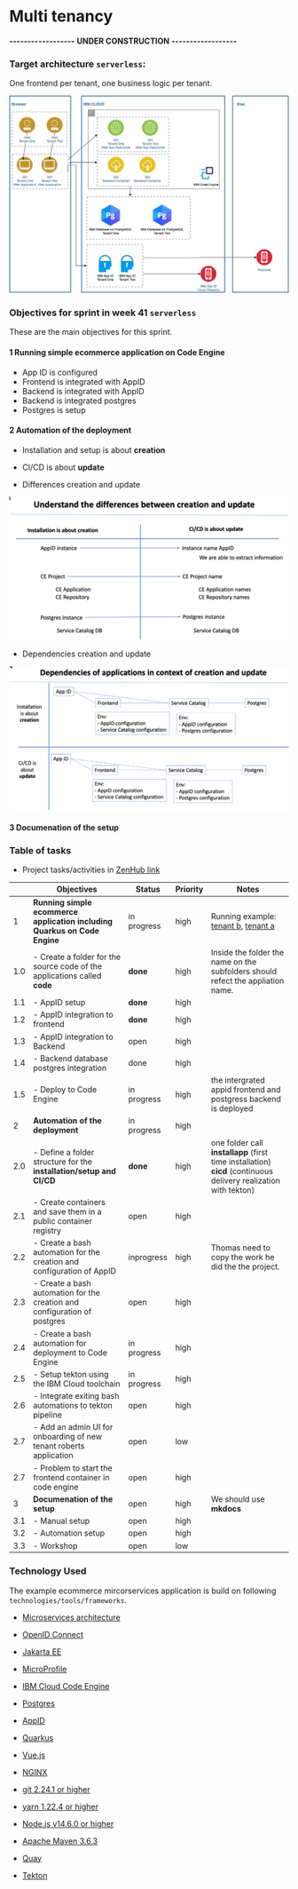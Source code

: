 # Multi tenancy

**------------------**
**UNDER CONSTRUCTION**
**------------------**

### Target architecture `serverless`:

One frontend per tenant, one business logic per tenant.

![](documentation/images/Mulit-Tenancy-architecture-codeengine-serverless.jpg)

### Objectives for sprint in week 41 `serverless`

These are the main objectives for this sprint.

#### 1 **Running simple ecommerce application on Code Engine**

  * App ID is configured
  * Frontend is integrated with AppID
  * Backend is integrated with AppID
  * Backend is integrated postgres
  * Postgres is setup

#### 2  **Automation of the deployment**
    
  * Installation and setup is about **creation**
  * CI/CD is about **update**

  * Differences creation and update

  ![](images/Mulit-Tenancy-installation-cicd.png)

  * Dependencies creation and update

  ![](images/Mulit-Tenancy-installation-cicd-02.png)

#### 3  **Documenation of the setup**


### Table of tasks

* Project tasks/activities in [ZenHub link](https://github.com/karimdeif/multi-tenancy#workspaces/serverless-6152c725095153001243b1aa/board?repos=388999110)

|   | Objectives |  Status | Priority |  Notes | 
|---|---|---|---|---|
| 1 | **Running simple ecommerce application including Quarkus on Code Engine** |  in progress | high |Running example: [tenant b](https://frontend-oidc-b.ceqctuyxg6m.us-south.codeengine.appdomain.cloud/), [tenant a](https://frontend-oidc-a.ceqctuyxg6m.us-south.codeengine.appdomain.cloud/)  |
| 1.0 | - Create a folder for the source code of the applications called **code** |  **done** | high | Inside the folder the name on the subfolders should refect the appliation name. |
| 1.1 | - AppID setup |  **done** | high |  |
| 1.2 | - AppID integration to frontend |  **done** | high |  |
| 1.3 | - AppID integration to Backend |  open | high |  |
| 1.4 | - Backend database postgres integration |  done | high |  |
| 1.5 | - Deploy to Code Engine |  in progress | high | the intergrated appid frontend and postgress backend is deployed |
| 2 | **Automation of the deployment** | in progress | high |  |
| 2.0 | - Define a folder structure for the **installation/setup and CI/CD** | **done** | high | one folder call **installapp** (first time installation) **cicd** (continuous delivery realization with tekton) |
| 2.1 | - Create containers and save them in a public container registry | open | high |  |
| 2.2 | - Create a bash automation for the creation and configuration of AppID | inprogress | high | Thomas need to copy the work he did the the project. |
| 2.3 | - Create a bash automation for the creation and configuration of postgres | open | high |  |
| 2.4 | - Create a bash automation for deployment to Code Engine | in progress | high |  |
| 2.5 | - Setup tekton using the IBM Cloud toolchain | in progress | high |  |
| 2.6 | - Integrate exiting bash automations to tekton pipeline | open | high |  |
| 2.7 | - Add an admin UI for onboarding of new tenant roberts application |  open | low |  |
| 2.7 | - Problem to start the frontend container in code engine |  open | high |  |
| 3 | **Documenation of the setup** | open | high | We should use **mkdocs** |  
| 3.1 | - Manual setup | open | high |  |  
| 3.2 | - Automation setup | open | high |  |
| 3.3 | - Workshop  | open | low |  |

### Technology Used

The example ecommerce mircorservices application is build on following `technologies/tools/frameworks`.

  * [Microservices architecture](https://en.wikipedia.org/wiki/Microservices)
  * [OpenID Connect](https://openid.net/connect/)
  * [Jakarta EE](https://jakarta.ee/)
  * [MicroProfile](https://microprofile.io/)

  * [IBM Cloud Code Engine](https://cloud.ibm.com/docs/codeengine?topic=codeengine-about)
  * [Postgres](https://cloud.ibm.com/databases/databases-for-postgresql/create)
  * [AppID](https://www.ibm.com/de-de/cloud/app-id)
  * [Quarkus](https://quarkus.io/ingress)
  * [Vue.js](https://vuejs.org/)
  
  * [NGINX](https://www.nginx.com/)
  * [git 2.24.1 or higher](https://git-scm.com/book/en/v2/Getting-Started-Installing-Git)
  * [yarn 1.22.4 or higher](https://yarnpkg.com)
  * [Node.js v14.6.0 or higher](https://nodejs.org/en/)
  * [Apache Maven 3.6.3](https://maven.apache.org/ref/3.6.3/maven-embedder/cli.html)
  * [Quay](https://quay.io/)
  * [Tekton](https://tekton.dev/)
